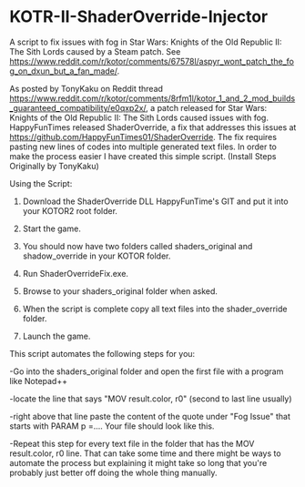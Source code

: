 # KOTR-II-ShaderOverride-Injector
A script to fix issues with fog in Star Wars: Knights of the Old Republic II: The Sith Lords caused by a Steam patch. See https://www.reddit.com/r/kotor/comments/67578l/aspyr_wont_patch_the_fog_on_dxun_but_a_fan_made/.

As posted by TonyKaku on Reddit thread https://www.reddit.com/r/kotor/comments/8rfm1l/kotor_1_and_2_mod_builds_guaranteed_compatibility/e0qxp2x/, a patch released for
Star Wars: Knights of the Old Republic II: The Sith Lords caused issues with fog. HappyFunTimes released ShaderOverride, a fix that addresses this issues at https://github.com/HappyFunTimes01/ShaderOverride. The fix requires pasting new lines of codes into multiple generated text files. In order to make the process easier I have created this simple script. (Install Steps Originally by TonyKaku)

Using the Script:
1. Download the ShaderOverride DLL HappyFunTime's GIT and put it into your KOTOR2 root folder.

2. Start the game.

3. You should now have two folders called shaders_original and shadow_override in your KOTOR folder.

4. Run ShaderOverrideFix.exe.

5. Browse to your shaders_original folder when asked. 

6. When the script is complete copy all text files into the shader_override folder.

7. Launch the game.

This script automates the following steps for you: 

-Go into the shaders_original folder and open the first file with a program like Notepad++

-locate the line that says "MOV result.color, r0" (second to last line usually)

-right above that line paste the content of the quote under "Fog Issue" that starts with PARAM p =.... Your file should look like this.

-Repeat this step for every text file in the folder that has the MOV result.color, r0 line. That can take some time and there might be ways to automate the process but explaining it might take so long that you're probably just better off doing the whole thing manually.
